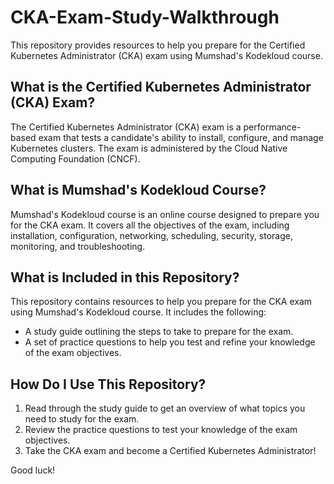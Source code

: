 # CKA-Exam-Study-Walkthrough

This repository provides resources to help you prepare for the Certified Kubernetes Administrator (CKA) exam using Mumshad's Kodekloud course.

## What is the Certified Kubernetes Administrator (CKA) Exam?

The Certified Kubernetes Administrator (CKA) exam is a performance-based exam that tests a candidate's ability to install, configure, and manage Kubernetes clusters. The exam is administered by the Cloud Native Computing Foundation (CNCF).

## What is Mumshad's Kodekloud Course?

Mumshad's Kodekloud course is an online course designed to prepare you for the CKA exam. It covers all the objectives of the exam, including installation, configuration, networking, scheduling, security, storage, monitoring, and troubleshooting.

## What is Included in this Repository?

This repository contains resources to help you prepare for the CKA exam using Mumshad's Kodekloud course. It includes the following:

* A study guide outlining the steps to take to prepare for the exam.
* A set of practice questions to help you test and refine your knowledge of the exam objectives.

## How Do I Use This Repository?

1. Read through the study guide to get an overview of what topics you need to study for the exam.
2. Review the practice questions to test your knowledge of the exam objectives. 
3. Take the CKA exam and become a Certified Kubernetes Administrator!

Good luck!
